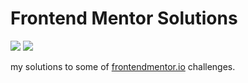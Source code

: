 # Frontend Mentor Solutions

[![](https://img.shields.io/codefactor/grade/github/itsmeEVIL/frontendmentor-solutions/master?style=for-the-badge&logo=codefactor)](https://www.codefactor.io/repository/github/itsmeevil/frontendmentor-solutions)
[![](https://img.shields.io/website?down_color=red&down_message=OFFLINE&style=for-the-badge&up_color=brightgreen&up_message=ONLINE&url=https%3A%2F%2Fitsmeevil-frontendmentor-solutions.netlify.app%2Fprofile-card%2F)](https://itsmeevil-frontendmentor-solutions.netlify.app)

my solutions to some of [frontendmentor.io](https://frontendmentor.io) challenges.
